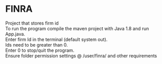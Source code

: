 # FINRA
Project that stores firm id<br>
To run the program compile the maven project with Java 1.8 and run App.java.<br> 
Enter firm Id in the terminal (default system out). <br>
Ids need to be greater than 0. <br>
Enter 0 to stop/quit the program.<br>
Ensure folder permission settings @ /user/finra/ and other requirements<br>
